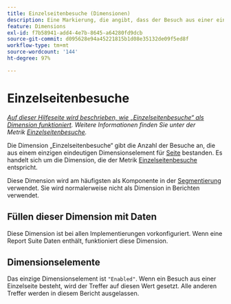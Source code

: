 ```yaml
---
title: Einzelseitenbesuche (Dimensionen)
description: Eine Markierung, die angibt, dass der Besuch aus einer einzelnen Seite bestand.
feature: Dimensions
exl-id: f7b58941-add4-4e7b-8645-a64280fd9dcb
source-git-commit: d095628e94a45221815b1d08e35132de09f5ed8f
workflow-type: tm+mt
source-wordcount: '144'
ht-degree: 97%

---
```


# Einzelseitenbesuche

*[Auf dieser Hilfeseite wird beschrieben, wie „Einzelseitenbesuche“ als Dimension funktioniert](overview.md). Weitere Informationen finden Sie unter der Metrik [Einzelseitenbesuche](../metrics/single-page-visits.md).*

Die Dimension „Einzelseitenbesuche“ gibt die Anzahl der Besuche an, die aus einem einzigen eindeutigen Dimensionselement für [Seite](page.md) bestanden. Es handelt sich um die Dimension, die der Metrik [Einzelseitenbesuche](../metrics/single-page-visits.md) entspricht.

Diese Dimension wird am häufigsten als Komponente in der [Segmentierung](../segmentation/seg-home.md) verwendet. Sie wird normalerweise nicht als Dimension in Berichten verwendet.

## Füllen dieser Dimension mit Daten

Diese Dimension ist bei allen Implementierungen vorkonfiguriert. Wenn eine Report Suite Daten enthält, funktioniert diese Dimension.

## Dimensionselemente

Das einzige Dimensionselement ist `"Enabled"`. Wenn ein Besuch aus einer Einzelseite besteht, wird der Treffer auf diesen Wert gesetzt. Alle anderen Treffer werden in diesem Bericht ausgelassen.
